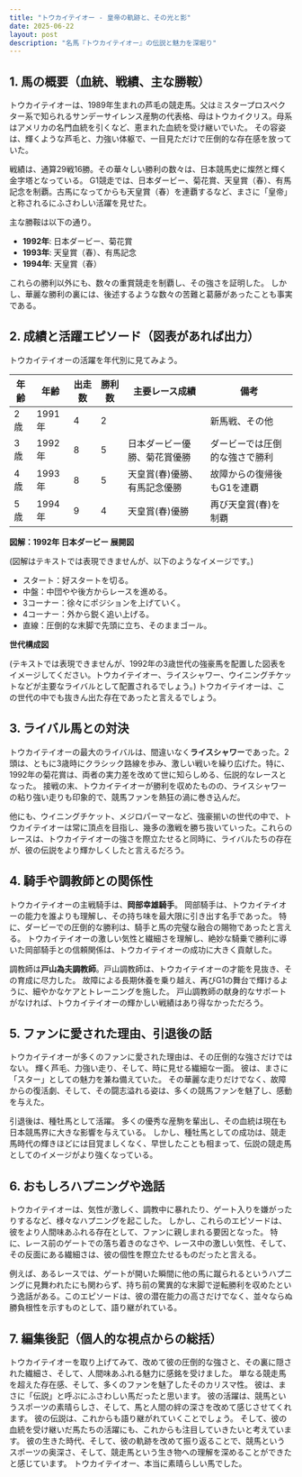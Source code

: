 ```yaml
---
title: "トウカイテイオー - 皇帝の軌跡と、その光と影"
date: 2025-06-22
layout: post
description: "名馬『トウカイテイオー』の伝説と魅力を深堀り"
---
```


## 1. 馬の概要（血統、戦績、主な勝鞍）

トウカイテイオーは、1989年生まれの芦毛の競走馬。父はミスタープロスペクター系で知られるサンデーサイレンス産駒の代表格、母はトウカイクリス。母系はアメリカの名門血統を引くなど、恵まれた血統を受け継いでいた。  その容姿は、輝くような芦毛と、力強い体躯で、一目見ただけで圧倒的な存在感を放っていた。

戦績は、通算29戦16勝。その華々しい勝利の数々は、日本競馬史に燦然と輝く金字塔となっている。  G1競走では、日本ダービー、菊花賞、天皇賞（春）、有馬記念を制覇。古馬になってからも天皇賞（春）を連覇するなど、まさに「皇帝」と称されるにふさわしい活躍を見せた。

主な勝鞍は以下の通り。

* **1992年**: 日本ダービー、菊花賞
* **1993年**: 天皇賞（春）、有馬記念
* **1994年**: 天皇賞（春）

これらの勝利以外にも、数々の重賞競走を制覇し、その強さを証明した。  しかし、華麗な勝利の裏には、後述するような数々の苦難と葛藤があったことも事実である。


## 2. 成績と活躍エピソード（図表があれば出力）

トウカイテイオーの活躍を年代別に見てみよう。

| 年齢 | 年齢 | 出走数 | 勝利数 | 主要レース成績 | 備考 |
|---|---|---|---|---|---|
| 2歳 | 1991年 | 4 | 2 |  | 新馬戦、その他 |
| 3歳 | 1992年 | 8 | 5 | 日本ダービー優勝、菊花賞優勝 |  ダービーでは圧倒的な強さで勝利 |
| 4歳 | 1993年 | 8 | 5 | 天皇賞(春)優勝、有馬記念優勝 |  故障からの復帰後もG1を連覇 |
| 5歳 | 1994年 | 9 | 4 | 天皇賞(春)優勝 |  再び天皇賞(春)を制覇 |


**図解：1992年 日本ダービー 展開図**

(図解はテキストでは表現できませんが、以下のようなイメージです。)

* スタート：好スタートを切る。
* 中盤：中団やや後方からレースを進める。
* 3コーナー：徐々にポジションを上げていく。
* 4コーナー：外から鋭く追い上げる。
* 直線：圧倒的な末脚で先頭に立ち、そのままゴール。


**世代構成図**

(テキストでは表現できませんが、1992年の3歳世代の強豪馬を配置した図表をイメージしてください。トウカイテイオー、ライスシャワー、ウイニングチケットなどが主要なライバルとして配置されるでしょう。)  トウカイテイオーは、この世代の中でも抜きん出た存在であったと言えるでしょう。


## 3. ライバル馬との対決

トウカイテイオーの最大のライバルは、間違いなく**ライスシャワー**であった。2頭は、ともに3歳時にクラシック路線を歩み、激しい戦いを繰り広げた。特に、1992年の菊花賞は、両者の実力差を改めて世に知らしめる、伝説的なレースとなった。  接戦の末、トウカイテイオーが勝利を収めたものの、ライスシャワーの粘り強い走りも印象的で、競馬ファンを熱狂の渦に巻き込んだ。

他にも、ウイニングチケット、メジロパーマーなど、強豪揃いの世代の中で、トウカイテイオーは常に頂点を目指し、幾多の激戦を勝ち抜いていった。これらのレースは、トウカイテイオーの強さを際立たせると同時に、ライバルたちの存在が、彼の伝説をより輝かしくしたと言えるだろう。


## 4. 騎手や調教師との関係性

トウカイテイオーの主戦騎手は、**岡部幸雄騎手**。  岡部騎手は、トウカイテイオーの能力を誰よりも理解し、その持ち味を最大限に引き出す名手であった。  特に、ダービーでの圧倒的な勝利は、騎手と馬の完璧な融合の賜物であったと言える。  トウカイテイオーの激しい気性と繊細さを理解し、絶妙な騎乗で勝利に導いた岡部騎手との信頼関係は、トウカイテイオーの成功に大きく貢献した。

調教師は**戸山為夫調教師**。戸山調教師は、トウカイテイオーの才能を見抜き、その育成に尽力した。  故障による長期休養を乗り越え、再びG1の舞台で輝けるように、細やかなケアとトレーニングを施した。  戸山調教師の献身的なサポートがなければ、トウカイテイオーの輝かしい戦績はあり得なかっただろう。


## 5. ファンに愛された理由、引退後の話

トウカイテイオーが多くのファンに愛された理由は、その圧倒的な強さだけではない。  輝く芦毛、力強い走り、そして、時に見せる繊細な一面。  彼は、まさに「スター」としての魅力を兼ね備えていた。  その華麗な走りだけでなく、故障からの復活劇、そして、その闘志溢れる姿は、多くの競馬ファンを魅了し、感動を与えた。

引退後は、種牡馬として活躍。  多くの優秀な産駒を輩出し、その血統は現在も日本競馬界に大きな影響を与えている。  しかし、種牡馬としての成功は、競走馬時代の輝きほどには目覚ましくなく、早世したことも相まって、伝説の競走馬としてのイメージがより強くなっている。


## 6. おもしろハプニングや逸話

トウカイテイオーは、気性が激しく、調教中に暴れたり、ゲート入りを嫌がったりするなど、様々なハプニングを起こした。  しかし、これらのエピソードは、彼をより人間味あふれる存在として、ファンに親しまれる要因となった。  特に、レース前のゲートでの落ち着きのなさや、レース中の激しい気性、そして、その反面にある繊細さは、彼の個性を際立たせるものだったと言える。


例えば、あるレースでは、ゲートが開いた瞬間に他の馬に蹴られるというハプニングに見舞われたにも関わらず、持ち前の驚異的な末脚で逆転勝利を収めたという逸話がある。このエピソードは、彼の潜在能力の高さだけでなく、並々ならぬ勝負根性を示すものとして、語り継がれている。


## 7. 編集後記（個人的な視点からの総括）

トウカイテイオーを取り上げてみて、改めて彼の圧倒的な強さと、その裏に隠された繊細さ、そして、人間味あふれる魅力に感銘を受けました。  単なる競走馬を超えた存在感、そして、多くのファンを魅了したそのカリスマ性。  彼は、まさに「伝説」と呼ぶにふさわしい馬だったと思います。  彼の活躍は、競馬というスポーツの素晴らしさ、そして、馬と人間の絆の深さを改めて感じさせてくれます。  彼の伝説は、これからも語り継がれていくことでしょう。  そして、彼の血統を受け継いだ馬たちの活躍にも、これからも注目していきたいと考えています。  彼の生きた時代、そして、彼の軌跡を改めて振り返ることで、競馬というスポーツの奥深さ、そして、競走馬という生き物への理解を深めることができたと感じています。  トウカイテイオー、本当に素晴らしい馬でした。
